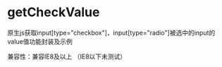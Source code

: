 # getCheckValue
原生js获取input[type="checkbox"]，input[type="radio"]被选中的input的value值功能封装及示例

兼容性：兼容IE8及以上 （IE8以下未测试）
